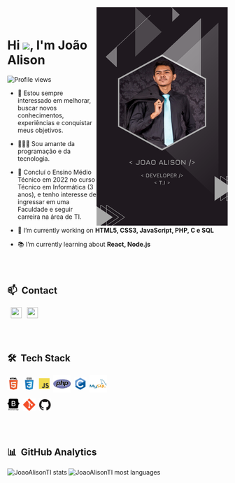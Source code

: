 
<img align="right" height="500em" width="300em" src="./myCard.png"/>

&nbsp;
<h1 align="left">Hi <img src="https://raw.githubusercontent.com/kaueMarques/kaueMarques/master/hi.gif" height="30px">, I'm João Alison</h1>
<p align="left"> <img src="https://komarev.com/ghpvc/?username=JoaoAlisonTI&color=blue" alt="Profile views" /> </p>

- 🚀 Estou sempre interessado em melhorar, buscar novos conhecimentos, experiências e conquistar meus objetivos.

- 🧑🏾‍💻 Sou amante da programação e da tecnologia.

- 🏫 Concluí o Ensino Médio Técnico em 2022 no curso Técnico em Informática (3 anos), e tenho interesse de ingressar em uma Faculdade e seguir carreira na área de TI.

- 🔭 I’m currently working on **HTML5, CSS3, JavaScript, PHP, C e SQL**

- 📚 I’m currently learning about **React, Node.js**

</br></br>

## 📫 &nbsp;Contact

<p align="left">
&nbsp;&nbsp;<a href="https://www.linkedin.com/in/jo%C3%A3o-alison-139b21238/" target="_blank"><img align="center" src="https://raw.githubusercontent.com/rahuldkjain/github-profile-readme-generator/master/src/images/icons/Social/linked-in-alt.svg" alt="" height="25" width="25" /></a>&nbsp;&nbsp;
<a href="https://www.instagram.com/joao_alison_23/" target="_blank"><img align="center" src="https://raw.githubusercontent.com/rahuldkjain/github-profile-readme-generator/master/src/images/icons/Social/instagram.svg" alt="" height="25" width="25" /></a>
</p>

</br></br>

## 🛠️ &nbsp;Tech Stack

<p align="left"> 
<a href="https://developer.mozilla.org/en-US/docs/Web/HTML" target="_blank" rel="noreferrer"><img align="center" src="https://raw.githubusercontent.com/devicons/devicon/master/icons/html5/html5-original-wordmark.svg" alt="html5" width="28" height="28" /></a>&nbsp;
<a href="https://www.w3schools.com/css/" target="_blank" rel="noreferrer"><img align="center" src="https://raw.githubusercontent.com/devicons/devicon/master/icons/css3/css3-original-wordmark.svg" alt="css3" width="28" height="28" /></a>&nbsp;
<a href="https://developer.mozilla.org/en-US/docs/Web/JavaScript" target="_blank" rel="noreferrer"><img align="center" src="https://raw.githubusercontent.com/devicons/devicon/master/icons/javascript/javascript-original.svg" alt="javascript" width="25" height="25" /></a>&nbsp;
<a href="https://www.php.net/docs.php" target="_blank" rel="noreferrer"><img align="center" src="https://raw.githubusercontent.com/devicons/devicon/master/icons/php/php-original.svg" alt="php" width="40" height="40"/></a>&nbsp;
<a href="https://en.cppreference.com/w/c/language" target="_blank" rel="noreferrer"><img align="center" src="https://raw.githubusercontent.com/devicons/devicon/master/icons/c/c-original.svg" alt="c" width="28" height="28"/></a>&nbsp;
<a href="https://www.mysql.com/" target="_blank" rel="noreferrer"><img align="center" src="https://raw.githubusercontent.com/devicons/devicon/master/icons/mysql/mysql-original-wordmark.svg" alt="mysql" width="40" height="40"/></a> 
<p align="left"> 
<a href="https://getbootstrap.com" target="_blank" rel="noreferrer"> <img src="https://raw.githubusercontent.com/devicons/devicon/master/icons/bootstrap/bootstrap-plain-wordmark.svg" alt="bootstrap" width="28" height="28"/></a>&nbsp;
<a href="https://git-scm.com/" target="_blank" rel="noreferrer"> <img src="https://raw.githubusercontent.com/devicons/devicon/master/icons/git/git-original.svg" alt="git" width="28" height="28"/></a>&nbsp;
<a href="https://docs.github.com/pt" target="_blank" rel="noreferrer"> <img src="https://raw.githubusercontent.com/devicons/devicon/master/icons/github/github-original.svg" alt="GitHub" width="28" height="28"/></a>
</p>

</br></br>

## 📊  &nbsp;GitHub Analytics

<p align="left">
<img width="530em" src="https://github-readme-stats.vercel.app/api?username=JoaoAlisonTI&show_icons=true&theme=radical" alt="JoaoAlisonTI stats"/>
<img width="530em" src="https://github-readme-stats.vercel.app/api/top-langs/?username=JoaoAlisonTI&layout=compact&theme=radical" alt="JoaoAlisonTI most languages"/>
</p
